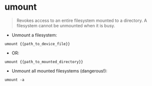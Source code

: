 # umount

> Revokes access to an entire filesystem mounted to a directory.
> A filesystem cannot be unmounted when it is busy.

- Unmount a filesystem:

`umount {{path_to_device_file}}`

- OR:

`umount {{path_to_mounted_directory}}`

- Unmount all mounted filesystems (dangerous!):

`umount -a`
